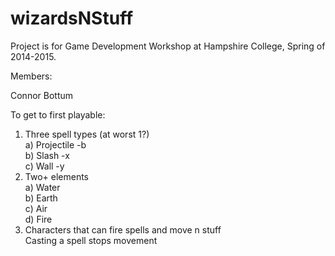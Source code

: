 # wizardsNStuff

Project is for Game Development Workshop at Hampshire College, Spring of 2014-2015. 

Members:

Connor Bottum


To get to first playable:  
1) Three spell types (at worst 1?)  
	a) Projectile -b  
	b) Slash -x  
	c) Wall -y  
2) Two+ elements  
	a) Water  
	b) Earth  
	c) Air  
	d) Fire  
3) Characters that can fire spells and move n stuff  
	Casting a spell stops movement